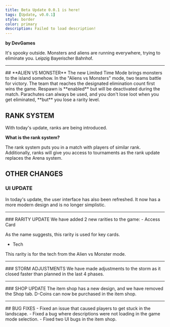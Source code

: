 ```yaml
---
title: Beta Update 0.0.1 is here!
tags: [Update, v0.0.1]
style: border
color: primary
description: Failed to load description!
---
```


**by DevGames**


It's spooky outside. Monsters and aliens are running everywhere, trying to eliminate you. <span style="font-family: 'TxE', sans-serif;">Leipzig Bayerischer Bahnhof</span>.

<hr>
## **ALIEN VS MONSTER**
The new Limited Time Mode brings monsters to the island somehow. In the "Aliens vs Monsters" mode, two teams battle for victory. The team that reaches the designated elimination count first wins the game. Respawn is **enabled** but will be deactivated during the match. Parachutes can always be used, and you don't lose loot when you get eliminated, **but** you lose a rarity level.

## **RANK SYSTEM**
With today's update, ranks are being introduced.

**What is the rank system?**

The rank system puts you in a match with players of similar rank. Additionally, ranks will give you access to tournaments as the rank update replaces the Arena system.

## **OTHER CHANGES**

### UI UPDATE
In today's update, the user interface has also been refreshed. It now has a more modern design and is no longer simplistic.
<hr>
### RARITY UPDATE
We have added 2 new rarities to the game:
- Access Card

As the name suggests, this rarity is used for key cards.
- Tech

This rarity is for the tech from the Alien vs Monster mode.
<hr>
### STORM ADJUSTMENTS
We have made adjustments to the storm as it closed faster than planned in the last 4 phases.
<hr>
### SHOP UPDATE
The item shop has a new design, and we have removed the Shop tab. D-Coins can now be purchased in the item shop.
<hr>
## BUG FIXES
- Fixed an issue that caused players to get stuck in the landscape.
- Fixed a bug where descriptions were not loading in the game mode selection.
- Fixed two UI bugs in the item shop.
